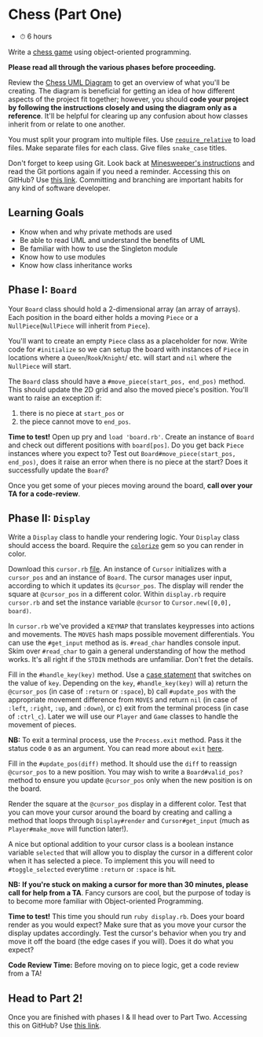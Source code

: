 # Chess (Part One)

- ⏱ 6 hours

Write a [chess game](http://en.wikipedia.org/wiki/Chess) using object-oriented programming.

**Please read all through the various phases before proceeding.**

Review the [Chess UML Diagram](http://assets.aaonline.io/fullstack/ruby/assets/Chess_Diagram.png) to get an overview of what you'll be creating. The diagram is beneficial for getting an idea of how different aspects of the project fit together; however, you should **code your project by following the instructions closely and using the diagram only as a reference**. It'll be helpful for clearing up any confusion about how classes inherit from or relate to one another.

You must split your program into multiple files. Use [`require_relative`](http://www.ruby-doc.org/core-2.1.2/Kernel.html#method-i-require_relative) to load files. Make separate files for each class. Give files `snake_case` titles.

Don't forget to keep using Git. Look back at [Minesweeper's instructions](https://open.appacademy.io/learn/full-stack-online-ruby/minesweeper) and read the Git portions again if you need a reminder. Accessing this on GitHub? Use [this link](https://github.com/appacademy/curriculum/blob/master/ruby/projects/minesweeper/). Committing and branching are important habits for any kind of software developer.

## Learning Goals

- Know when and why private methods are used
- Be able to read UML and understand the benefits of UML
- Be familiar with how to use the Singleton module
- Know how to use modules
- Know how class inheritance works

## Phase I: `Board`

Your `Board` class should hold a 2-dimensional array (an array of arrays). Each position in the board either holds a moving `Piece` or a `NullPiece`(`NullPiece` will inherit from `Piece`).

You'll want to create an empty `Piece` class as a placeholder for now. Write code for `#initialize` so we can setup the board with instances of `Piece` in locations where a `Queen`/`Rook`/`Knight`/ etc. will start and `nil` where the `NullPiece` will start.

The `Board` class should have a `#move_piece(start_pos, end_pos)` method. This should update the 2D grid and also the moved piece's position. You'll want to raise an exception if:

1. there is no piece at `start_pos` or
2. the piece cannot move to `end_pos`.

**Time to test!** Open up pry and `load 'board.rb'`. Create an instance of `Board` and check out different positions with `board[pos]`. Do you get back `Piece` instances where you expect to? Test out `Board#move_piece(start_pos, end_pos)`, does it raise an error when there is no piece at the start? Does it successfully update the `Board`?

Once you get some of your pieces moving around the board, **call over your TA for a code-review**.

## Phase II: `Display`

Write a `Display` class to handle your rendering logic. Your `Display` class should access the board. Require the [`colorize`](https://github.com/fazibear/colorize) gem so you can render in color.

Download this `cursor.rb` [file](http://assets.aaonline.io/fullstack/ruby/projects/chess/cursor.rb). An instance of `Cursor` initializes with a `cursor_pos` and an instance of `Board`. The cursor manages user input, according to which it updates its `@cursor_pos`. The display will render the square at `@cursor_pos` in a different color. Within `display.rb` require `cursor.rb` and set the instance variable `@cursor` to `Cursor.new([0,0], board)`.

In `cursor.rb` we've provided a `KEYMAP` that translates keypresses into actions and movements. The `MOVES` hash maps possible movement differentials. You can use the `#get_input` method as is. `#read_char` handles console input. Skim over `#read_char` to gain a general understanding of how the method works. It's all right if the `STDIN` methods are unfamiliar. Don't fret the details.

Fill in the `#handle_key(key)` method. Use a [case statement](http://ruby-doc.org/docs/keywords/1.9/Object.html#method-i-case) that switches on the value of `key`. Depending on the `key`, `#handle_key(key)` will a) return the `@cursor_pos` (in case of `:return` or `:space`), b) call `#update_pos` with the appropriate movement difference from `MOVES` and return `nil` (in case of `:left`, `:right`, `:up`, and `:down`), or c) exit from the terminal process (in case of `:ctrl_c`). Later we will use our `Player` and `Game` classes to handle the movement of pieces.

**NB:** To exit a terminal process, use the `Process.exit` method. Pass it the status code `0` as an argument. You can read more about `exit` [here](http://ruby-doc.org/core-2.2.0/Process.html#method-c-exit).

Fill in the `#update_pos(diff)` method. It should use the `diff` to reassign `@cursor_pos` to a new position. You may wish to write a `Board#valid_pos?`method to ensure you update `@cursor_pos` only when the new position is on the board.

Render the square at the `@cursor_pos` display in a different color. Test that you can move your cursor around the board by creating and calling a method that loops through `Display#render` and `Cursor#get_input` (much as `Player#make_move` will function later!).

A nice but optional addition to your cursor class is a boolean instance variable `selected` that will allow you to display the cursor in a different color when it has selected a piece. To implement this you will need to `#toggle_selected` everytime `:return` or `:space` is hit.

**NB:** **If you're stuck on making a cursor for more than 30 minutes, please call for help from a TA**. Fancy cursors are cool, but the purpose of today is to become more familiar with Object-oriented Programming.

**Time to test!** This time you should run `ruby display.rb`. Does your board render as you would expect? Make sure that as you move your cursor the display updates accordingly. Test the cursor's behavior when you try and move it off the board (the edge cases if you will). Does it do what you expect?

**Code Review Time:** Before moving on to piece logic, get a code review from a TA!

## Head to Part 2!

Once you are finished with phases I & II head over to Part Two. Accessing this on GitHub? Use [this link](https://github.com/appacademy/curriculum/blob/master/ruby/projects/chess/part_two.md).